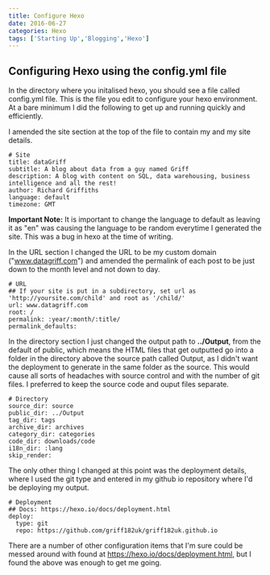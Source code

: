 ```yaml
---
title: Configure Hexo
date: 2016-06-27
categories: Hexo
tags: ['Starting Up','Blogging','Hexo']
---
```


## Configuring Hexo using the config.yml file

In the directory where you initalised hexo, you should see a file called config.yml file. This is the file you edit to configure your hexo environment. At a bare minimum I did the following to get up and running quickly and efficiently.

I amended the site section at the top of the file to contain my and my site details.

```
# Site
title: dataGriff
subtitle: A blog about data from a guy named Griff
description: A blog with content on SQL, data warehousing, business intelligence and all the rest!
author: Richard Griffiths
language: default
timezone: GMT
```
**Important Note:** It is important to change the language to default as leaving it as "en" was causing the language to be random everytime I generated the site. This was a bug in hexo at the time of writing.

In the URL section I changed the URL to be my custom domain ("www.datagriff.com") and amended the permalink of each post to be just down to the month level and not down to day.
```
# URL
## If your site is put in a subdirectory, set url as 'http://yoursite.com/child' and root as '/child/'
url: www.datagriff.com
root: /
permalink: :year/:month/:title/
permalink_defaults:
```

In the directory section I just changed the output path to **../Output**, from the default of public, which means the HTML files that get outputted go into a folder in the directory above the source path called Output, as I didn't want the deployment to generate in the same folder as the source. This would cause all sorts of headaches with source control and with the number of git files. I preferred to keep the source code and ouput files separate.

```
# Directory
source_dir: source
public_dir: ../Output
tag_dir: tags
archive_dir: archives
category_dir: categories
code_dir: downloads/code
i18n_dir: :lang
skip_render:
```

The only other thing I changed at this point was the deployment details, where I used the git type and entered in my github io repository where I'd be deploying my output.

```
# Deployment
## Docs: https://hexo.io/docs/deployment.html
deploy:
  type: git
  repo: https://github.com/griff182uk/griff182uk.github.io
```

There are a number of other configuration items that I'm sure could be messed around with found at https://hexo.io/docs/deployment.html, but I found the above was enough to get me going.
